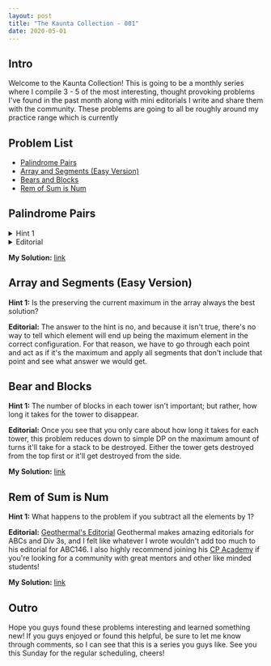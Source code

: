 ```yaml
---
layout: post
title: "The Kaunta Collection - 001"
date: 2020-05-01
---
```


## Intro

Welcome to the Kaunta Collection! This is going to be a monthly series where I compile 3 - 5 of the most interesting, thought provoking problems I've found in the past month along with mini editorials I write and share them with the community. These problems are going to all be roughly around my practice range which is currently 

## Problem List

- [Palindrome Pairs](https://codeforces.com/problemset/problem/1045/I)
- [Array and Segments (Easy Version)](https://codeforces.com/contest/1108/problem/E1)
- [Bears and Blocks](https://codeforces.com/contest/574/problem/D)
- [Rem of Sum is Num](https://atcoder.jp/contests/abc146/tasks/abc146_e)

## Palindrome Pairs

<details>
    <summary>Hint 1</summary>
    
    The only thing that matters about each string is the letter count parity.
</details>

<details>
    <summary>Editorial</summary>

    Once you notice that you really only care the parity of each letter count, it's an easy observation to see that a string can only make a palindrome with strings that have at most one differing parity. For example, aa and b (00 and 01) could combine but not aa and bc(000 and 011). So the question becomes, how can we efficiently count the number of valid pairs? To solve this question we're going to use an interesting 1-2 punch of common tricks. The first trick is hashing our string with powers of 2 to maintain a list in number form of all numbers that have an odd parity. [ Elaborate]

    ```c++
    int key = 0;
    for (int i = 0; i < 26; i++) {
        // The + 0.5 is to make sure loss precision doesn't give us an answer one too low
        if (parities[i]) key += (pow(2, i) + 0.5); 
    }
    ```


    After that, we can use a map to count pairs and count how many strings differ to get our final solution. [Elaborate]
</details>



**My Solution:** [link](https://codeforces.com/contest/1045/submission/67131577)

## Array and Segments (Easy Version)

**Hint 1:** Is the preserving the current maximum in the array always the best solution?

**Editorial:** The answer to the hint is no, and because it isn't true, there's no way to tell which element will end up being the maximum element in the correct configuration. For that reason, we have to go through each point and act as if it's the maximum and apply all segments that don't include that point and see what answer we would get.

## Bear and Blocks

**Hint 1:** The number of blocks in each tower isn't important; but rather, how long it takes for the tower to disappear.

**Editorial:** Once you see that you only care about how long it takes for each tower, this problem reduces down to simple DP on the maximum amount of turns it'll take for a stack to be destroyed. Either the tower gets destroyed from the top first or it'll get destroyed from the side.

**My Solution:** [link](https://codeforces.com/contest/574/submission/68096347)

## Rem of Sum is Num

**Hint 1:** What happens to the problem if you subtract all the elements by 1?

**Editorial:** [Geothermal's Editorial](https://codeforces.com/blog/entry/71699) Geothermal makes amazing editorials for ABCs and Div 3s, and I felt like whatever I wrote wouldn't add too much to his editorial for ABC146. I also highly recommend joining his [CP Academy](https://discordapp.com/invite/VxVnGHu) if you're looking for a community with great mentors and other like minded students!

**My Solution:** [link](https://atcoder.jp/contests/abc146/submissions/11202164)

## Outro

Hope you guys found these problems interesting and learned something new! If you guys enjoyed or found this helpful, be sure to let me know through comments, so I can see that this is a series you guys like. See you this Sunday for the regular scheduling, cheers!







